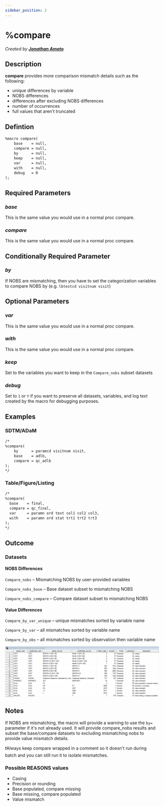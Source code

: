 ```yaml
---
sidebar_position: 2
---
```


# %compare

_Created by [**Jonathan Amato**](mailto:jonathan.amato@emanatebiostats.com?subject=User%20Guide:%20compare)_

## Description

**compare** provides more comparison mismatch details such as the following:
- unique differences by variable
- NOBS differences
- differences after excluding NOBS differences
- number of occurrences
- full values that aren't truncated

## Defintion

```sas
%macro compare(
	base    = null,
	compare = null,
	by      = null,
	keep    = null,
	var     = null,
	with    = null,
	debug   = 0
);
```

## Required Parameters

### _base_

This is the same value you would use in a normal proc compare.

### _compare_

This is the same value you would use in a normal proc compare.

## Conditionally Required Parameter

### _by_

If NOBS are mismatching, then you have to set the categorization variables to compare NOBS by (e.g. `lbtestcd visitnum visit`)

## Optional Parameters

### _var_

This is the same value you would use in a normal proc compare.

### _with_

This is the same value you would use in a normal proc compare.

### _keep_

Set to the variables you want to keep in the `Compare_nobs` subset datasets

### _debug_

Set to `1` or `Y` if you want to preserve all datasets, variables, and log text created by the macro for debugging purposes.

## Examples

### SDTM/ADaM

```sas
/*
%compare(
	by      = paramcd visitnum visit,
	base    = adlb,
	compare = qc_adlb
);
*/
```

### Table/Figure/Listing

```sas
/*
%compare(
  base    = final,
  compare = qc_final,
  var     = paramn ord text col1 col2 col3,
  with    = paramn ord stat trt1 trt2 trt3
);
*/
```

## Outcome

### Datasets
#### NOBS Differences
`Compare_nobs` – Mismatching NOBS by user-provided variables

`Compare_nobs_base` – Base dataset subset to mismatching NOBS

`Compare_nobs_compare` – Compare dataset subset to mismatching NOBS

#### Value Differences
`Compare_by_var_unique` – unique mismatches sorted by variable name

`Compare_by_var` – all mismatches sorted by variable name

`Compare_by_obs` – all mismatches sorted by observation then variable name

![](/img/macros/compare1.png)

## Notes

If NOBS are mismatching, the macro will provide a warning to use the `by=` parameter if it's not already used. It will provide compare_nobs results and subset the base/compare datasets to excluding mismatching nobs to provide value mismatch details.

❗Always keep compare wrapped in a comment so it doesn't run during batch and you can still run it to isolate mismatches.

### Possible REASONS values
* Casing
* Precision or rounding
* Base populated, compare missing
* Base missing, compare populated
* Value mismatch

